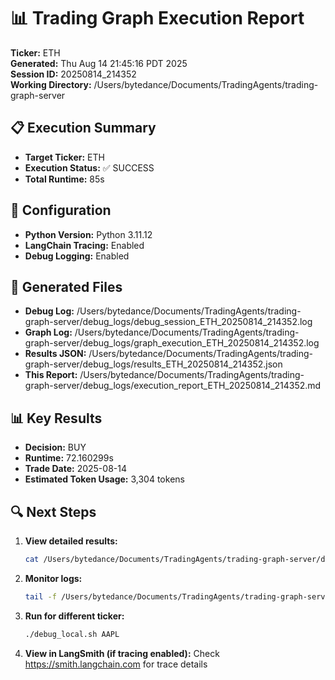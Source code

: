 # 📊 Trading Graph Execution Report

**Ticker:** ETH  
**Generated:** Thu Aug 14 21:45:16 PDT 2025  
**Session ID:** 20250814_214352  
**Working Directory:** /Users/bytedance/Documents/TradingAgents/trading-graph-server

## 📋 Execution Summary

- **Target Ticker:** ETH
- **Execution Status:** ✅ SUCCESS
- **Total Runtime:** 85s

## 🔧 Configuration

- **Python Version:** Python 3.11.12
- **LangChain Tracing:** Enabled
- **Debug Logging:** Enabled

## 📂 Generated Files

- **Debug Log:** /Users/bytedance/Documents/TradingAgents/trading-graph-server/debug_logs/debug_session_ETH_20250814_214352.log
- **Graph Log:** /Users/bytedance/Documents/TradingAgents/trading-graph-server/debug_logs/graph_execution_ETH_20250814_214352.log  
- **Results JSON:** /Users/bytedance/Documents/TradingAgents/trading-graph-server/debug_logs/results_ETH_20250814_214352.json
- **This Report:** /Users/bytedance/Documents/TradingAgents/trading-graph-server/debug_logs/execution_report_ETH_20250814_214352.md

## 📊 Key Results

- **Decision:** BUY
- **Runtime:** 72.160299s
- **Trade Date:** 2025-08-14
- **Estimated Token Usage:** 3,304 tokens

## 🔍 Next Steps

1. **View detailed results:**
   ```bash
   cat /Users/bytedance/Documents/TradingAgents/trading-graph-server/debug_logs/results_ETH_20250814_214352.json | jq .
   ```

2. **Monitor logs:**
   ```bash
   tail -f /Users/bytedance/Documents/TradingAgents/trading-graph-server/debug_logs/graph_execution_ETH_20250814_214352.log
   ```

3. **Run for different ticker:**
   ```bash
   ./debug_local.sh AAPL
   ```

4. **View in LangSmith (if tracing enabled):**
   Check https://smith.langchain.com for trace details

